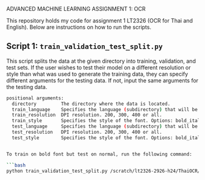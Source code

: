 ﻿ADVANCED MACHINE LEARNING ASSIGNMENT 1: OCR

This repository holds my code for assignment 1 LT2326 (OCR for Thai and English).
Below are instructions on how to run the scripts.

## Script 1: `train_validation_test_split.py`

This script splits the data at the given directory into training, validation, and test sets. If the user wishes to test their model on a different resolution or style than what was used to generate the training data, they can specify different arguments for the testing data. If not, input the same arguments for the testing data.

```bash
positional arguments:
  directory         The directory where the data is located.
  train_language    Specifies the language (subdirectory) that will be used to generate the training data. Options: English, Thai or both.
  train_resolution  DPI resolution. 200, 300, 400 or all.
  train_style       Specifies the style of the font. Options: bold_italic, bold, italic, normal or all.
  test_language     Specifies the language (subdirectory) that will be used to generate the testing data. Options: English, Thai or both.
  test_resolution   DPI resolution. 200, 300, 400 or all.
  test_style        Specifies the style of the font. Options: bold_italic, bold, italic, normal or all.


To train on bold font but test on normal, run the following command:

```bash
python train_validation_test_split.py /scratch/lt2326-2926-h24/ThaiOCR/ThaiOCR-TrainigSet english 400 bold english 400 normal
